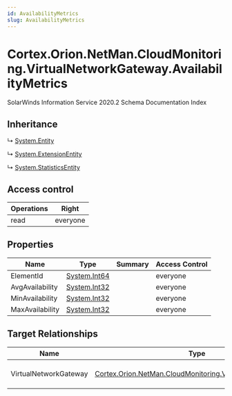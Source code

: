 ```yaml
---
id: AvailabilityMetrics
slug: AvailabilityMetrics
---
```


# Cortex.Orion.NetMan.CloudMonitoring.VirtualNetworkGateway.AvailabilityMetrics

SolarWinds Information Service 2020.2 Schema Documentation Index

## Inheritance

↳ [System.Entity](./../System/Entity)

↳ [System.ExtensionEntity](./../System/ExtensionEntity)

↳ [System.StatisticsEntity](./../System/StatisticsEntity)

## Access control

| Operations | Right |
| ------ | ------ |
| read | everyone |

## Properties

| Name | Type | Summary | Access Control |
| ------ | ------ | ------ | ------ |
| ElementId | [System.Int64](https://docs.microsoft.com/en-us/dotnet/api/system.int64) |  | everyone |
| AvgAvailability | [System.Int32](https://docs.microsoft.com/en-us/dotnet/api/system.int32) |  | everyone |
| MinAvailability | [System.Int32](https://docs.microsoft.com/en-us/dotnet/api/system.int32) |  | everyone |
| MaxAvailability | [System.Int32](https://docs.microsoft.com/en-us/dotnet/api/system.int32) |  | everyone |

## Target Relationships

| Name | Type | Notes |
| ------ | ------ | ------ |
| VirtualNetworkGateway | [Cortex.Orion.NetMan.CloudMonitoring.VirtualNetworkGateway](./../Cortex.Orion.NetMan.CloudMonitoring/VirtualNetworkGateway) | Defined by relationship Cortex.Orion.NetMan.CloudMonitoring.VirtualNetworkGatewayToAvailabilityMetrics (System.Hosting) |

